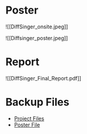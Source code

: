 # Poster
![[DiffSinger_onsite.jpeg]]

![[Diffsinger_poster.jpeg]]
# Report
![[DiffSinger_Final_Report.pdf]]
# Backup Files
- [Project Files](https://drive.google.com/drive/folders/1PeiqJu7w6yDMuU8WOwvcmT6bMogVWaO2?usp=sharing)
- [Poster File](https://docs.google.com/presentation/d/1V_-B94GnuYvHmKPHEFAnztEXdyFL7qtK/edit?usp=sharing&ouid=112307527150697216077&rtpof=true&sd=true)